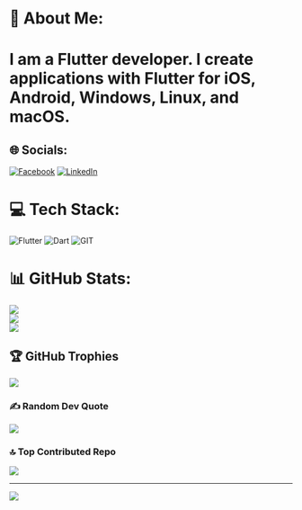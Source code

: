 # 💫 About Me:
# I am a Flutter developer. I create applications with Flutter for iOS, Android, Windows, Linux, and macOS.


## 🌐 Socials:
[![Facebook](https://img.shields.io/badge/Facebook-%231877F2.svg?logo=Facebook&logoColor=white)](https://facebook.com/https://www.facebook.com/merkezgasimov/) [![LinkedIn](https://img.shields.io/badge/LinkedIn-%230077B5.svg?logo=linkedin&logoColor=white)](https://linkedin.com/in/https://www.linkedin.com/in/markazgasimov/) 

# 💻 Tech Stack:
![Flutter](https://img.shields.io/badge/Flutter-%2302569B.svg?style=for-the-badge&logo=Flutter&logoColor=white) ![Dart](https://img.shields.io/badge/dart-%230175C2.svg?style=for-the-badge&logo=dart&logoColor=white) ![GIT](https://img.shields.io/badge/Git-fc6d26?style=for-the-badge&logo=git&logoColor=white)
# 📊 GitHub Stats:
![](https://github-readme-stats.vercel.app/api?username=mrkzqsmv&theme=gruvbox&hide_border=true&include_all_commits=true&count_private=true)<br/>
![](https://github-readme-streak-stats.herokuapp.com/?user=mrkzqsmv&theme=gruvbox&hide_border=true)<br/>
![](https://github-readme-stats.vercel.app/api/top-langs/?username=mrkzqsmv&theme=gruvbox&hide_border=true&include_all_commits=true&count_private=true&layout=compact)

## 🏆 GitHub Trophies
![](https://github-profile-trophy.vercel.app/?username=mrkzqsmv&theme=radical&no-frame=true&no-bg=false&margin-w=4)

### ✍️ Random Dev Quote
![](https://quotes-github-readme.vercel.app/api?type=horizontal&theme=radical)

### 🔝 Top Contributed Repo
![](https://github-contributor-stats.vercel.app/api?username=mrkzqsmv&limit=5&theme=dracula&combine_all_yearly_contributions=true)

---
[![](https://visitcount.itsvg.in/api?id=mrkzqsmv&icon=0&color=3)](https://visitcount.itsvg.in)

<!-- Proudly created with GPRM ( https://gprm.itsvg.in ) -->
